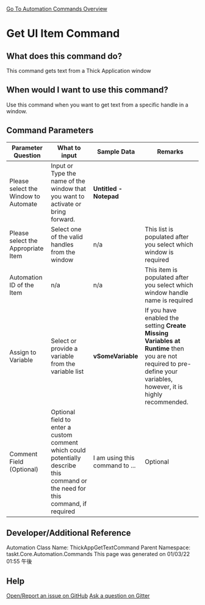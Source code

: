 <!--TITLE: Get UI Item Command -->
<!-- SUBTITLE: a command in the Input Commands group. -->
[Go To Automation Commands Overview](/automation-commands.md)


# Get UI Item Command


## What does this command do?
This command gets text from a Thick Application window


## When would I want to use this command?
Use this command when you want to get text from a specific handle in a window.


## Command Parameters
| Parameter Question   	| What to input  	|  Sample Data 	| Remarks  	|
| ---                    | ---               | ---           | ---       |
|Please select the Window to Automate|Input or Type the name of the window that you want to activate or bring forward.|**Untitled - Notepad**||
|Please select the Appropriate Item|Select one of the valid handles from the window|n/a|This list is populated after you select which window is required|
|Automation ID of the Item|n/a|n/a|This item is populated after you select which window handle name is required|
|Assign to Variable|Select or provide a variable from the variable list|**vSomeVariable**|If you have enabled the setting **Create Missing Variables at Runtime** then you are not required to pre-define your variables, however, it is highly recommended.|
|Comment Field (Optional)|Optional field to enter a custom comment which could potentially describe this command or the need for this command, if required|I am using this command to ...|Optional|












## Developer/Additional Reference
Automation Class Name: ThickAppGetTextCommand
Parent Namespace: taskt.Core.Automation.Commands
This page was generated on 01/03/22 01:55 午後


## Help
[Open/Report an issue on GitHub](https://github.com/saucepleez/taskt/issues/new)
[Ask a question on Gitter](https://gitter.im/taskt-rpa/Lobby)
